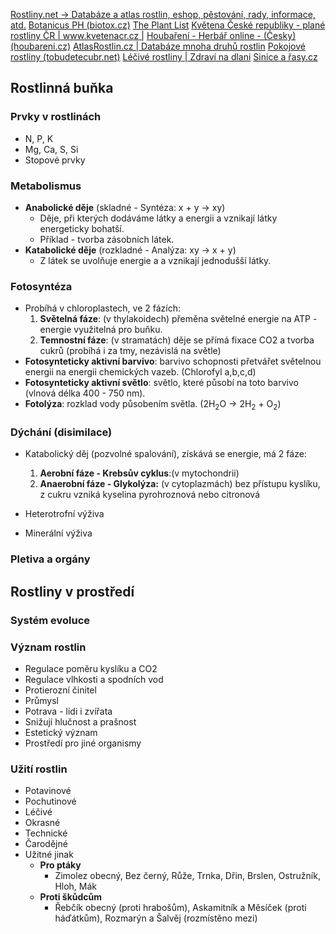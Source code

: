 

[Rostliny.net -> Databáze a atlas rostlin, eshop, pěstování, rady, informace, atd.](https://www.rostliny.net/)
[Botanicus PH (biotox.cz)](http://www.biotox.cz/botanicus/index.php)
[The Plant List](http://www.theplantlist.org/)
[Květena České republiky - plané rostliny ČR | www.kvetenacr.cz |](http://www.kvetenacr.cz/)
[Houbaření - Herbář online - (Česky) (houbareni.cz)](https://www.houbareni.cz/dreviny.php)
[AtlasRostlin.cz | Databáze mnoha druhů rostlin](https://www.atlasrostlin.cz/)
[Pokojové rostliny (tobudetecubr.net)](http://kvetiny.tobudetecubr.net/)
[Léčivé rostliny | Zdraví na dlani](https://www.zdravinadlani.cz/lecive-rostliny)
[Sinice a řasy.cz](https://www.sinicearasy.cz/)

## Rostlinná buňka

### Prvky v rostlinách

- N, P, K
- Mg, Ca, S, Si
- Stopové prvky

### Metabolismus
- **Anabolické děje** (skladné - Syntéza: x + y -> xy)
	- Děje, při kterých dodáváme látky a energii a vznikají látky energeticky bohatší. 
	- Příklad - tvorba zásobních látek.
- **Katabolické děje** (rozkladné - Analýza: xy -> x + y)
	- Z látek se uvolňuje energie a a vznikají jednodušší látky.

### Fotosyntéza
- Probíhá v chloroplastech, ve 2 fázích:
	1. **Světelná fáze**: (v thylakoidech) přeměna světelné energie na ATP - energie využitelná pro buňku.
	2. **Temnostní fáze**: (v stramatách) děje se přímá fixace CO2 a tvorba cukrů (probíhá i za tmy, nezávislá na světle)
- **Fotosynteticky aktivní barvivo**: barvivo schopnosti přetvářet světelnou energii na energii chemických vazeb. (Chlorofyl a,b,c,d)
- **Fotosynteticky aktivní světlo**: světlo, které působí na toto barvivo (vlnová délka 400 - 750 nm).
- **Fotolýza**: rozklad vody působením světla. (2H<sub>2</sub>O -> 2H<sub>2</sub> + O<sub>2</sub>)

### Dýchání (disimilace)
- Katabolický děj (pozvolné spalování), získává se energie, má 2 fáze:
	1. **Aerobní fáze - Krebsův cyklus**:(v mytochondrii)
	2. **Anaerobní fáze - Glykolýza:** (v cytoplazmách) bez přístupu kyslíku, z cukru vzniká kyselina pyrohroznová nebo citronová

- Heterotrofní výživa
- Minerální výživa

### Pletiva a orgány

## Rostliny v prostředí
### Systém evoluce


### Význam rostlin

- Regulace poměru kyslíku a CO2
- Regulace vlhkosti a spodních vod
- Protierozní činitel
- Průmysl
- Potrava - lidi i zvířata
- Snižují hlučnost a prašnost
- Estetický význam
- Prostředí pro jiné organismy

### Užití rostlin

- Potavinové
- Pochutinové
- Léčivé
- Okrasné
- Technické
- Čarodějné
- Užitné jinak
	- **Pro ptáky**
		- Zimolez obecný, Bez černý, Růže, Trnka, Dřin, Brslen, Ostružník, Hloh, Mák
	- **Proti škůdcům**
		- Řebčík obecný (proti hrabošům), Askamitník a Měsíček (proti háďátkům), Rozmarýn a Šalvěj (rozmístěno mezi)
